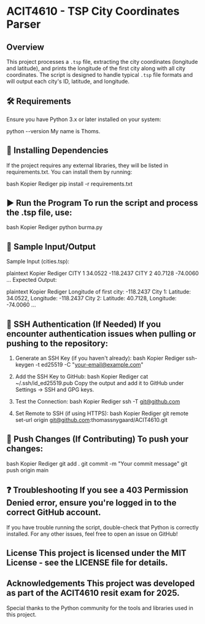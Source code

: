 # ACIT4610 - TSP City Coordinates Parser

## Overview
This project processes a `.tsp` file, extracting the city coordinates (longitude and latitude), and prints the longitude of the first city along with all city coordinates. The script is designed to handle typical `.tsp` file formats and will output each city's ID, latitude, and longitude.

## 🛠 Requirements
Ensure you have Python 3.x or later installed on your system:

python --version
My name is Thoms.

## 📂 Installing Dependencies
If the project requires any external libraries, they will be listed in requirements.txt. You can install them by running:

bash
Kopier
Rediger
pip install -r requirements.txt
## ▶️ Run the Program To run the script and process the .tsp file, use:

bash
Kopier
Rediger
python burma.py
## 📄 Sample Input/Output

Sample Input (cities.tsp):

plaintext
Kopier
Rediger
CITY 1 34.0522 -118.2437
CITY 2 40.7128 -74.0060
...
Expected Output:

plaintext
Kopier
Rediger
Longitude of first city: -118.2437
City 1: Latitude: 34.0522, Longitude: -118.2437
City 2: Latitude: 40.7128, Longitude: -74.0060
...
## 🔑 SSH Authentication (If Needed) If you encounter authentication issues when pulling or pushing to the repository:

1. Generate an SSH Key (if you haven't already):
bash
Kopier
Rediger
ssh-keygen -t ed25519 -C "your-email@example.com"
2. Add the SSH Key to GitHub:
bash
Kopier
Rediger
cat ~/.ssh/id_ed25519.pub
Copy the output and add it to GitHub under Settings → SSH and GPG keys.

3. Test the Connection:
bash
Kopier
Rediger
ssh -T git@github.com
4. Set Remote to SSH (if using HTTPS):
bash
Kopier
Rediger
git remote set-url origin git@github.com:thomassnygaard/ACIT4610.git
## 🚀 Push Changes (If Contributing) To push your changes:

bash
Kopier
Rediger
git add .
git commit -m "Your commit message"
git push origin main
## ❓ Troubleshooting If you see a 403 Permission Denied error, ensure you're logged in to the correct GitHub account.
If you have trouble running the script, double-check that Python is correctly installed.
For any other issues, feel free to open an issue on GitHub!

## License This project is licensed under the MIT License - see the LICENSE file for details.

## Acknowledgements This project was developed as part of the ACIT4610 resit exam for 2025.
Special thanks to the Python community for the tools and libraries used in this project.

